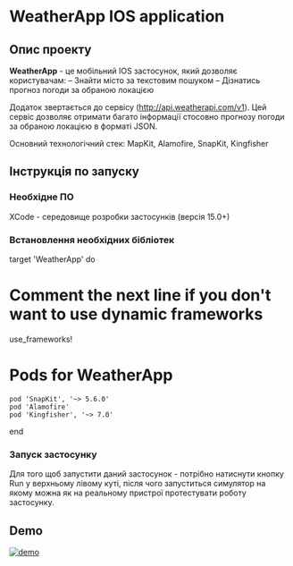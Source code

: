 # WeatherApp IOS application

## Опис проекту
  **WeatherApp** - це мобільний IOS застосунок, який дозволяє користувачам:
  – Знайти місто за текстовим пошуком
  – Дізнатись прогноз погоди за обраною локацією

Додаток звертається до сервісу (http://api.weatherapi.com/v1). Цей сервіс дозволяє отримати багато інформації стосовно прогнозу погоди за обраною локацією в форматі JSON.

Основний технологічний стек: MapKit, Alamofire, SnapKit, Kingfisher

## Інструкція по запуску
### Необхідне ПО
XCode - середовище розробки застосунків (версія 15.0+)

### Встановлення необхідних бібліотек

target 'WeatherApp' do
  # Comment the next line if you don't want to use dynamic frameworks
  use_frameworks!

  # Pods for WeatherApp
	pod 'SnapKit', '~> 5.6.0'
	pod 'Alamofire'
	pod 'Kingfisher', '~> 7.0'
end

### Запуск застосунку
Для того щоб запустити даний застосунок - потрібно натиснути кнопку Run у верхньому лівому куті, після чого запуститься симулятор на якому можна як на реальному пристрої протестувати роботу застосунку.

## Demo
[![demo](https://github.com/vadimkononenko/WeatherApp/assets/56753621/e4c09250-2729-408b-b20b-871bbea58d8e)](https://github.com/vadimkononenko/WeatherApp/assets/56753621/6ad713bf-4e66-4fc0-9eaf-6d03b8044998)
